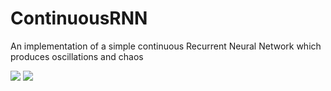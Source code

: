 # ContinuousRNN
An implementation of a simple continuous Recurrent Neural Network which produces oscillations and chaos


<img src="https://render.githubusercontent.com/render/math?math=\frac{dh}{dt} = -h + W \sigma(h) + b">

<img src="https://render.githubusercontent.com/render/math?math=s(h) = \frac{2}{\pi} \operatorname{arctan} (\lambda h)">




